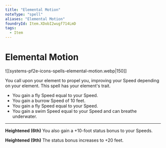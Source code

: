 ```yaml
---
title: "Elemental Motion"
noteType: "spell"
aliases: "Elemental Motion"
foundryId: Item.XDobI2wugf714LmD
tags:
  - Item
---
```


# Elemental Motion
![[systems-pf2e-icons-spells-elemental-motion.webp|150]]

You call upon your element to propel you, improving your Speed depending on your element. This spell has your element's trait.

*    You gain a fly Speed equal to your Speed.
*    You gain a burrow Speed of 10 feet.
*    You gain a fly Speed equal to your Speed.
*    You gain a swim Speed equal to your Speed and can breathe underwater.

* * *

**Heightened (6th)** You also gain a +10-foot status bonus to your Speeds.

**Heightened (9th)** The status bonus increases to +20 feet.
